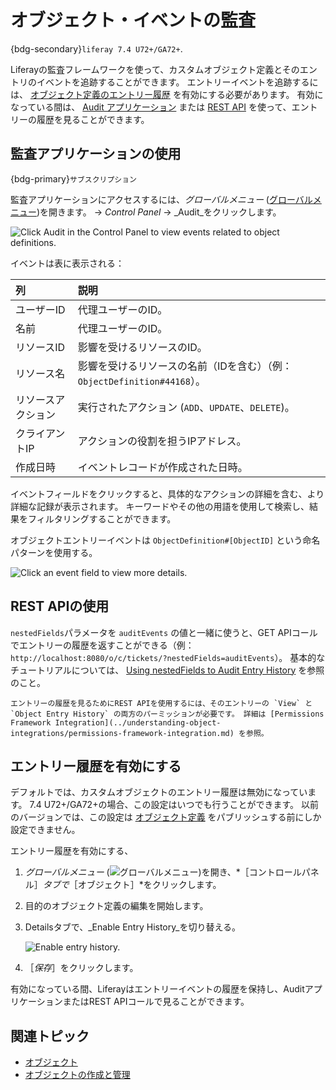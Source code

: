 # オブジェクト・イベントの監査

{bdg-secondary}`liferay 7.4 U72+/GA72+`.

Liferayの監査フレームワークを使って、カスタムオブジェクト定義とそのエントリのイベントを追跡することができます。 エントリーイベントを追跡するには、 [オブジェクト定義のエントリー履歴](#enabling-entry-history) を有効にする必要があります。 有効になっている間は、 [Audit アプリケーション](#using-the-audit-application) または [REST API](#using-rest-apis) を使って、エントリーの履歴を見ることができます。

## 監査アプリケーションの使用

{bdg-primary}`サブスクリプション`

監査アプリケーションにアクセスするには、_グローバルメニュー_ ([グローバルメニュー](../../../images/icon-applications-menu.png))を開きます。 &rarr; _Control Panel_  &rarr; _Audit_をクリックします。

![Click Audit in the Control Panel to view events related to object definitions.](./auditing-object-events/images/01.png)

イベントは表に表示される：

| 列         | 説明                                                       |
| :-------- | :------------------------------------------------------- |
| ユーザーID    | 代理ユーザーのID。                                               |
| 名前        | 代理ユーザーのID。                                               |
| リソースID    | 影響を受けるリソースのID。                                           |
| リソース名     | 影響を受けるリソースの名前（IDを含む）（例：`ObjectDefinition#44168`）。        |
| リソースアクション | 実行されたアクション (`ADD`、`UPDATE`、`DELETE`)。 |
| クライアントIP  | アクションの役割を担うIPアドレス。                                       |
| 作成日時      | イベントレコードが作成された日時。                                        |

イベントフィールドをクリックすると、具体的なアクションの詳細を含む、より詳細な記録が表示されます。 キーワードやその他の用語を使用して検索し、結果をフィルタリングすることができます。

オブジェクトエントリーイベントは `ObjectDefinition#[ObjectID]` という命名パターンを使用する。

![Click an event field to view more details.](./auditing-object-events/images/02.png)

## REST APIの使用

`nestedFields`パラメータを `auditEvents` の値と一緒に使うと、GET APIコールでエントリーの履歴を返すことができる（例：`http://localhost:8080/o/c/tickets/?nestedFields=auditEvents`）。 基本的なチュートリアルについては、 [Using nestedFields to Audit Entry History](../understanding-object-integrations/using-custom-object-apis/using-nestedfields-to-audit-entry-history.md) を参照のこと。

```{important}
エントリーの履歴を見るためにREST APIを使用するには、そのエントリーの `View` と `Object Entry History` の両方のパーミッションが必要です。 詳細は [Permissions Framework Integration](../understanding-object-integrations/permissions-framework-integration.md) を参照。
```

## エントリー履歴を有効にする

デフォルトでは、カスタムオブジェクトのエントリー履歴は無効になっています。 7.4 U72+/GA72+の場合、この設定はいつでも行うことができます。 以前のバージョンでは、この設定は [オブジェクト定義](./creating-objects.md#publishing-object-drafts) をパブリッシュする前にしか設定できません。

エントリー履歴を有効にする、

1. _グローバルメニュー_ (![グローバルメニュー](../../../images/icon-applications-menu.png))を開き、*［コントロールパネル］*タブで*［オブジェクト］*をクリックします。

1. 目的のオブジェクト定義の編集を開始します。

1. Detailsタブで、_Enable Entry History_を切り替える。

   ![Enable entry history.](./auditing-object-events/images/03.png)

1. ［_保存_］をクリックします。

有効になっている間、Liferayはエントリーイベントの履歴を保持し、AuditアプリケーションまたはREST APIコールで見ることができます。

## 関連トピック

* [オブジェクト](../../objects.md)
* [オブジェクトの作成と管理](../creating-and-managing-objects.md)
